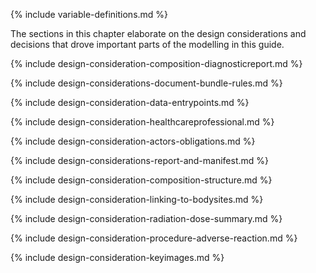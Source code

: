 {% include variable-definitions.md %}

The sections in this chapter elaborate on the design considerations and decisions that drove important parts of the modelling in this guide.

{% include design-consideration-composition-diagnosticreport.md %}

{% include design-considerations-document-bundle-rules.md %}

{% include design-consideration-data-entrypoints.md %}

{% include design-consideration-healthcareprofessional.md %}

{% include design-consideration-actors-obligations.md %}

{% include design-considerations-report-and-manifest.md %}

{% include design-consideration-composition-structure.md %}

{% include design-consideration-linking-to-bodysites.md %}

{% include design-consideration-radiation-dose-summary.md %}

{% include design-consideration-procedure-adverse-reaction.md %}

{% include design-consideration-keyimages.md %}


